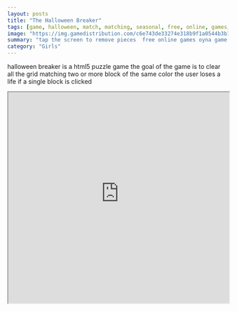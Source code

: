 ```yaml
---
layout: posts
title: "The Halloween Breaker"
tags: [game, halloween, match, matching, seasonal, free, online, games, oyna, game, free, games, play, play, games]
image: "https://img.gamedistribution.com/c6e743de33274e318b9f1a0544b3b130.jpg"
summary: "tap the screen to remove pieces  free online games oyna game free games play play games"
category: "Girls"
---
```


halloween breaker is a html5 puzzle game the goal of the game is to clear all the grid matching two or more block of the same color the user loses a life if a single block is clicked

<iframe width="100%" height="480px;" src="https://html5.gamedistribution.com/c6e743de33274e318b9f1a0544b3b130/"></iframe>